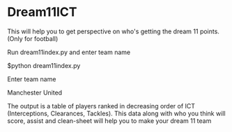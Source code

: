 # Dream11ICT

This will help you to get perspective on who's getting the dream 11 points. (Only for football)

Run dream11index.py and enter team name

$python dream11index.py

Enter team name

Manchester United

The output is a table of players ranked in decreasing order of ICT (Interceptions, Clearances, Tackles). This data along with who you think will score, assist and clean-sheet will help you to make your dream 11 team
